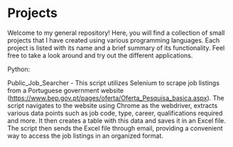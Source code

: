 # Projects
Welcome to my general repository! Here, you will find a collection of small projects that I have created using various programming languages. Each project is listed with its name and a brief summary of its functionality. Feel free to take a look around and try out the different applications.

Python:

Public_Job_Searcher - This script utilizes Selenium to scrape job listings from a Portuguese government website (https://www.bep.gov.pt/pages/oferta/Oferta_Pesquisa_basica.aspx). The script navigates to the website using Chrome as the webdriver, extracts various data points such as job code, type, career, qualifications required and more. It then creates a table with this data and saves it in an Excel file. The script then sends the Excel file through email, providing a convenient way to access the job listings in an organized format.
